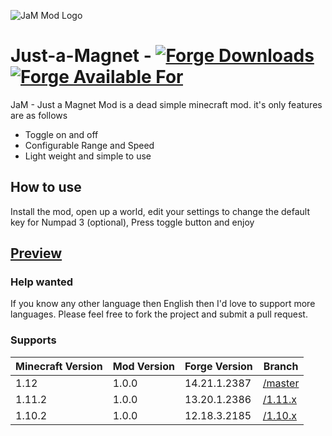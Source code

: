 ![JaM Mod Logo](http://i.imgur.com/QENmHxj.jpg)

# Just-a-Magnet - [![Forge Downloads](http://cf.way2muchnoise.eu/jam-just-a-magnet.svg)](https://mods.curse.com/mc-mods/minecraft/274006-jam-just-a-magnet) [![Forge Available For](http://cf.way2muchnoise.eu/versions/jam-just-a-magnet.svg)](https://mods.curse.com/mc-mods/minecraft/274006-jam-just-a-magnet)
JaM - Just a Magnet Mod is a dead simple minecraft mod. it's only features are as follows

- Toggle on and off
- Configurable Range and Speed
- Light weight and simple to use

## How to use
Install the mod, open up a world, edit your settings to change the default key for Numpad 3 (optional), Press toggle button and enjoy

## [Preview](http://i.imgur.com/nsvE0w1.gifv)

### Help wanted
If you know any other language then English then I'd love to support more languages. Please feel free to fork the project and submit a pull request.

### Supports
|Minecraft Version|Mod Version|Forge Version|Branch
|---|---|---|---
|1.12|1.0.0|14.21.1.2387|[/master](https://github.com/MichaelHillcox/Just-a-Magnet-Mod/tree/master)
|1.11.2|1.0.0|13.20.1.2386|[/1.11.x](https://github.com/MichaelHillcox/Just-a-Magnet-Mod/tree/1.11.x)
|1.10.2|1.0.0|12.18.3.2185|[/1.10.x](https://github.com/MichaelHillcox/Just-a-Magnet-Mod/tree/1.10.x)
